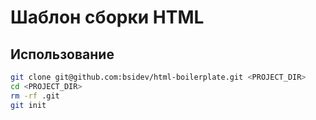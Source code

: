# Шаблон сборки HTML

## Использование

```bash
git clone git@github.com:bsidev/html-boilerplate.git <PROJECT_DIR>
cd <PROJECT_DIR>
rm -rf .git
git init
```
